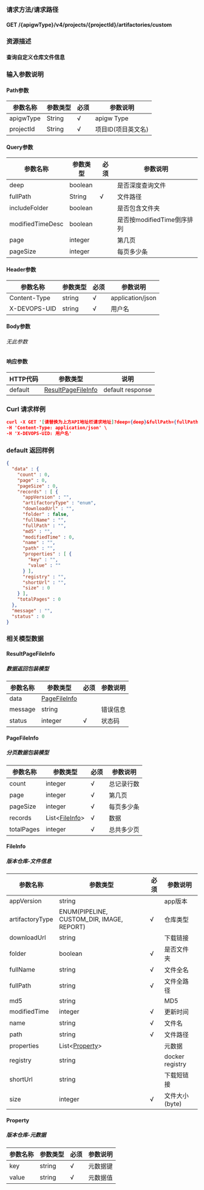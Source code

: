 ### 请求方法/请求路径
#### GET /{apigwType}/v4/projects/{projectId}/artifactories/custom
### 资源描述
#### 查询自定义仓库文件信息
### 输入参数说明
#### Path参数

| 参数名称      | 参数类型   | 必须  | 参数说明        |
| --------- | ------ | --- | ----------- |
| apigwType | String | √   | apigw Type  |
| projectId | String | √   | 项目ID(项目英文名) |

#### Query参数

| 参数名称             | 参数类型    | 必须  | 参数说明                |
| ---------------- | ------- | --- | ------------------- |
| deep             | boolean |     | 是否深度查询文件            |
| fullPath         | String  | √   | 文件路径                |
| includeFolder    | boolean |     | 是否包含文件夹             |
| modifiedTimeDesc | boolean |     | 是否按modifiedTime倒序排列 |
| page             | integer |     | 第几页                 |
| pageSize         | integer |     | 每页多少条               |

#### Header参数

| 参数名称         | 参数类型   | 必须  | 参数说明             |
| ------------ | ------ | --- | ---------------- |
| Content-Type | string | √   | application/json |
| X-DEVOPS-UID | string | √   | 用户名              |

#### Body参数
###### 无此参数
#### 响应参数

| HTTP代码  | 参数类型                                      | 说明               |
| ------- | ----------------------------------------- | ---------------- |
| default | [ResultPageFileInfo](#ResultPageFileInfo) | default response |

### Curl 请求样例

```Json
curl -X GET '[请替换为上方API地址栏请求地址]?deep={deep}&fullPath={fullPath}&includeFolder={includeFolder}&modifiedTimeDesc={modifiedTimeDesc}&page={page}&pageSize={pageSize}' \
-H 'Content-Type: application/json' \
-H 'X-DEVOPS-UID: 用户名' 
```

### default 返回样例

```Json
{
  "data" : {
    "count" : 0,
    "page" : 0,
    "pageSize" : 0,
    "records" : [ {
      "appVersion" : "",
      "artifactoryType" : "enum",
      "downloadUrl" : "",
      "folder" : false,
      "fullName" : "",
      "fullPath" : "",
      "md5" : "",
      "modifiedTime" : 0,
      "name" : "",
      "path" : "",
      "properties" : [ {
        "key" : "",
        "value" : ""
      } ],
      "registry" : "",
      "shortUrl" : "",
      "size" : 0
    } ],
    "totalPages" : 0
  },
  "message" : "",
  "status" : 0
}
```

### 相关模型数据
#### ResultPageFileInfo
##### 数据返回包装模型

| 参数名称    | 参数类型                          | 必须  | 参数说明 |
| ------- | ----------------------------- | --- | ---- |
| data    | [PageFileInfo](#PageFileInfo) |     |      |
| message | string                        |     | 错误信息 |
| status  | integer                       | √   | 状态码  |

#### PageFileInfo
##### 分页数据包装模型

| 参数名称       | 参数类型                        | 必须  | 参数说明  |
| ---------- | --------------------------- | --- | ----- |
| count      | integer                     | √   | 总记录行数 |
| page       | integer                     | √   | 第几页   |
| pageSize   | integer                     | √   | 每页多少条 |
| records    | List<[FileInfo](#FileInfo)> | √   | 数据    |
| totalPages | integer                     | √   | 总共多少页 |

#### FileInfo
##### 版本仓库-文件信息

| 参数名称            | 参数类型                                      | 必须  | 参数说明            |
| --------------- | ----------------------------------------- | --- | --------------- |
| appVersion      | string                                    |     | app版本           |
| artifactoryType | ENUM(PIPELINE, CUSTOM_DIR, IMAGE, REPORT) | √   | 仓库类型            |
| downloadUrl     | string                                    |     | 下载链接            |
| folder          | boolean                                   | √   | 是否文件夹           |
| fullName        | string                                    | √   | 文件全名            |
| fullPath        | string                                    | √   | 文件全路径           |
| md5             | string                                    |     | MD5             |
| modifiedTime    | integer                                   | √   | 更新时间            |
| name            | string                                    | √   | 文件名             |
| path            | string                                    | √   | 文件路径            |
| properties      | List<[Property](#Property)>               |     | 元数据             |
| registry        | string                                    |     | docker registry |
| shortUrl        | string                                    |     | 下载短链接           |
| size            | integer                                   | √   | 文件大小(byte)      |

#### Property
##### 版本仓库-元数据

| 参数名称  | 参数类型   | 必须  | 参数说明 |
| ----- | ------ | --- | ---- |
| key   | string | √   | 元数据键 |
| value | string | √   | 元数据值 |

 
